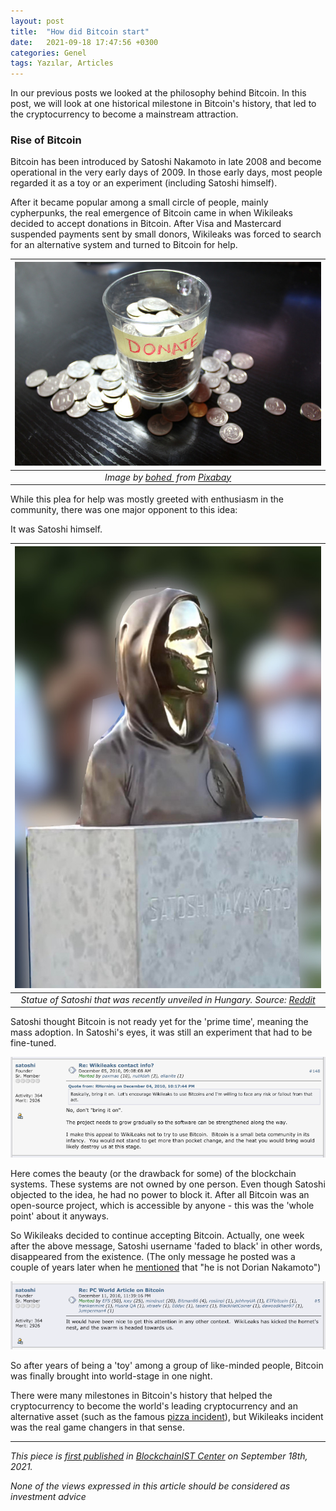 ```yaml
---
layout: post
title:  "How did Bitcoin start"
date:   2021-09-18 17:47:56 +0300
categories: Genel
tags: Yazılar, Articles
---
```


In our previous posts we looked at the philosophy behind Bitcoin. In this post, we will look at one historical milestone in Bitcoin's history, that led to the cryptocurrency to become a mainstream attraction. 

### Rise of Bitcoin 

Bitcoin has been introduced by Satoshi Nakamoto in late 2008 and become operational in the very early days of 2009. In those early days, most people regarded it as a toy or an experiment (including Satoshi himself). 

After it became popular among a small circle of people, mainly cypherpunks, the real emergence of Bitcoin came in when Wikileaks decided to accept donations in Bitcoin. After Visa and Mastercard suspended payments sent by small donors, Wikileaks was forced to search for an alternative system and turned to Bitcoin for help. 

| ![donation](/assets/money-230265_800.jpg)|
|:--:| 
| *Image by [bohed ](https://pixabay.com/users/bohed-86046/) from [Pixabay](https://pixabay.com/)*|

While this plea for help was mostly greeted with enthusiasm in the community, there was one major opponent to this idea: 

It was Satoshi himself.  

| ![satoshi](/assets/satoshi-statue_v2_800.jpg)|
|:--:| 
| *Statue of Satoshi that was recently unveiled in Hungary. Source: [Reddit](https://www.reddit.com/r/Bitcoin/comments/pphoj9/this_is_the_first_satoshi_nakamoto_statue_in_the/)*|

Satoshi thought Bitcoin is not ready yet for the 'prime time', meaning the mass adoption. In Satoshi's eyes, it was still an experiment that had to be fine-tuned. 

<a href="https://bitcointalk.org/index.php?topic=1735.msg26999#msg26999">
         <img alt="Tweet" src="/assets/satoshi_response_800.png"></a>

Here comes the beauty (or the drawback for some) of the blockchain systems. These systems are not owned by one person. Even though Satoshi objected to the idea, he had no power to block it. After all Bitcoin was an open-source project, which is accessible by anyone - this was the 'whole point' about it anyways. 

So Wikileaks decided to continue accepting Bitcoin. Actually, one week after the above message, Satoshi username 'faded to black' in other words, disappeared from the existence. (The only message he posted was a couple of years later when he [mentioned](http://p2pfoundation.ning.com/forum/topics/bitcoin-open-source?commentId=2003008%3AComment%3A52186) that "he is not Dorian Nakamoto")

<a href="https://bitcointalk.org/index.php?topic=2216.msg29280#msg29280">
         <img alt="Tweet" src="/assets/satoshi-second-response_800.png"></a>

So after years of being a 'toy' among a group of like-minded people, Bitcoin was finally brought into world-stage in one night. 

There were many milestones in Bitcoin's history that helped the cryptocurrency to become the world's leading cryptocurrency and an alternative asset (such as the famous [pizza incident](https://www.news18.com/news/buzz/who-is-infamous-bitcoin-pizza-guy-man-who-blew-365m-haul-says-yet-had-no-regrets-3775664.html)), but Wikileaks incident was the real game changers in that sense.

---
*This piece is [first published](https://medium.com/bcistcenter/how-did-bitcoin-start-f3d203de7e69) in [BlockchainIST Center](https://medium.com/blockchainist-center) on September 18th, 2021.*

*None of the views expressed in this article should be considered as investment advice*
